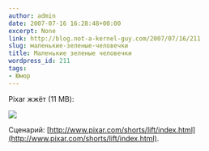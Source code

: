 ```yaml
---
author: admin
date: 2007-07-16 16:28:48+00:00
excerpt: None
link: http://blog.not-a-kernel-guy.com/2007/07/16/211
slug: маленькие-зеленые-человечки
title: Маленькие зеленые человечки
wordpress_id: 211
tags:
- Юмор
---
```


Pixar жжёт (11 MB):

[![](http://blog.not-a-kernel-guy.com/wp-content/uploads/2007/07/pixar.jpg)](http://blog.not-a-kernel-guy.com/wp-content/uploads/2007/07/pixar.wmv)

Сценарий: [http://www.pixar.com/shorts/lift/index.html](http://www.pixar.com/shorts/lift/index.html).
